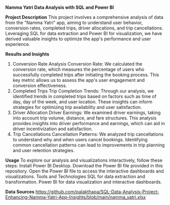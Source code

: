 **Namma Yatri Data Analysis with SQL and Power BI**

__Project Description__
This project involves a comprehensive analysis of data from the "Namma Yatri" app, aiming to understand user behavior, conversion rates, completed trips, driver allocations, and trip cancellations. Leveraging SQL for data extraction and Power BI for visualization, we have derived valuable insights to optimize the app's performance and user experience.

__Results and Insights__
1. Conversion Rate Analysis
Conversion Rate: We calculated the conversion rate, which measures the percentage of users who successfully completed trips after initiating the booking process. This key metric allows us to assess the app's user engagement and conversion effectiveness.
2. Completed Trips
Trip Completion Trends: Through our analysis, we identified trends in completed trips based on factors such as time of day, day of the week, and user location. These insights can inform strategies for optimizing trip availability and user satisfaction.
3. Driver Allocation
Driver Earnings: We examined driver earnings, taking into account trip volume, distance, and fare structures. This analysis provides insights into driver performance and earnings, which can aid in driver incentivization and satisfaction.
4. Trip Cancellations
Cancellation Patterns: We analyzed trip cancellations to understand why and when users cancel bookings. Identifying common cancellation patterns can lead to improvements in trip planning and user retention strategies.

__Usage__
To explore our analysis and visualizations interactively, follow these steps:
Install Power BI Desktop.
Download the Power BI file provided in this repository.
Open the Power BI file to access the interactive dashboards and visualizations.
Tools and Technologies
SQL for data extraction and transformation.
Power BI for data visualization and interactive dashboards.

__Data Sources__
https://github.com/palakthapa/SQL-Data-Analysis-Project-Enhancing-Namma-Yatri-App-Insights/blob/main/namma_yatri.xlsx
